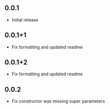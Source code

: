 ## 0.0.1

* Initial release

## 0.0.1+1

* Fix formatting and updated readme

## 0.0.1+2

* Fix formatting and updated readme

## 0.0.2

* Fix constructor was missing super parameters